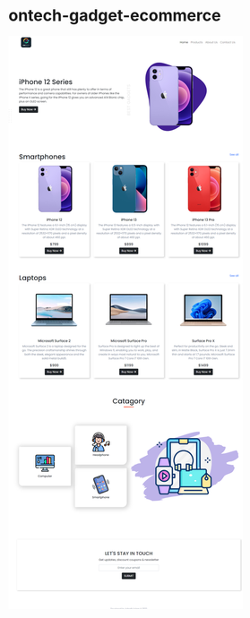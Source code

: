 # ontech-gadget-ecommerce
![preview](https://github.com/hiashraful/ontech-gadget-ecommerce/blob/main/preview.png?raw=true)
